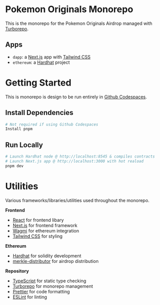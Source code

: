# Pokemon Originals Monorepo

This is the monorepo for the Pokemon Originals Airdrop managed with [Turborepo](https://turborepo.org/).

## Apps

- `dapp`: a [Next.js](https://nextjs.org) app with [Tailwind CSS](https://tailwindcss.com/)
- `ethereum`: a [Hardhat](https://hardhat.org/) project

# Getting Started

This is monorepo is design to be run entirely in [Github Codespaces](https://github.com/features/codespaces).

## Install Dependencies

```bash
# Not required if using Github Codespaces
Install pnpm
```

## Run Locally

```bash
# Launch Hardhat node @ http://localhost:8545 & compiles contracts
# Launch Next.js app @ http://localhost:3000 with hot reaload
pnpm dev
```

# Utilities

Various frameworks/libraries/utilities used throughout the monorepo.

**Frontend**

- [React](https://reactjs.org/) for frontend libary
- [Next.js](https://nextjs.org/) for frontend framework
- [Wagmi](https://wagmi.sh/) for ethereum integration
- [Tailwind CSS](https://tailwindcss.com/) for styling

**Ethereum**

- [Hardhat](https://hardhat.org/) for solidity development
- [merkle-distributor](https://github.com/Uniswap/merkle-distributor) for airdrop distribution

**Repository**

- [TypeScript](https://www.typescriptlang.org/) for static type checking
- [Turborepo](https://turborepo.org/) for monorepo management
- [Prettier](https://prettier.io) for code formatting
- [ESLint](https://eslint.org/) for linting
